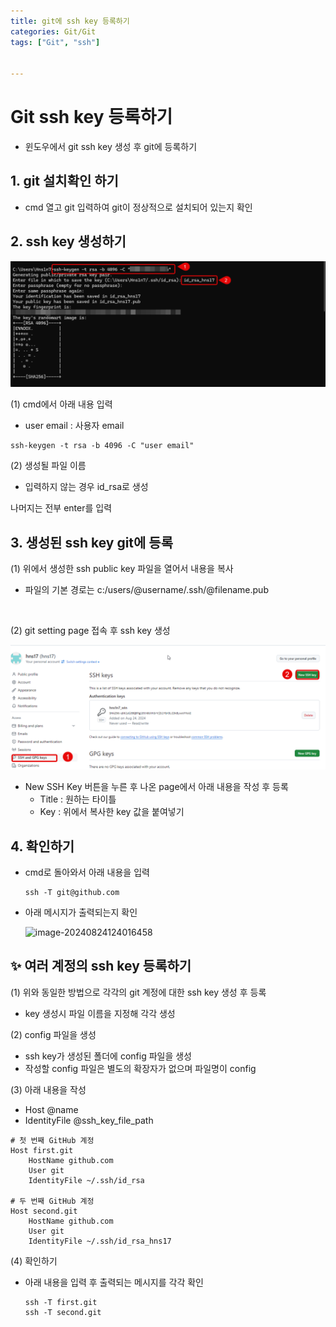 ```yaml
---
title: git에 ssh key 등록하기
categories: Git/Git
tags: ["Git", "ssh"]


---
```




# Git ssh key 등록하기

- 윈도우에서 git ssh key 생성 후 git에 등록하기



## 1. git 설치확인 하기

- cmd 열고 git 입력하여 git이 정상적으로 설치되어 있는지 확인



## 2. ssh key 생성하기

![image-20240824122318921](https://raw.githubusercontent.com/hns17/ImageContainer/main/img/image-20240824122318921.png)

(1) cmd에서 아래 내용 입력

- user email : 사용자 email

```
ssh-keygen -t rsa -b 4096 -C "user email"
```



(2) 생성될 파일 이름

- 입력하지 않는 경우 id_rsa로 생성

나머지는 전부 enter를 입력



## 3. 생성된 ssh key git에 등록

(1) 위에서 생성한 ssh public key 파일을 열어서 내용을 복사

- 파일의 기본 경로는 c:/users/@username/.ssh/@filename.pub

<br>

(2) git setting page 접속 후 ssh key 생성

![image-20240824123230562](https://raw.githubusercontent.com/hns17/ImageContainer/main/img/image-20240824123230562.png)

- New SSH Key 버튼을 누른 후 나온 page에서 아래 내용을 작성 후 등록
  - Title : 원하는 타이틀
  - Key : 위에서 복사한 key 값을 붙여넣기



## 4.  확인하기

- cmd로 돌아와서 아래 내용을 입력

  ```
  ssh -T git@github.com
  ```

- 아래 메시지가 출력되는지 확인

  ![image-20240824124016458](C:\Users\Hns1n7\AppData\Roaming\Typora\typora-user-images\image-20240824124016458.png)



## ✨ 여러 계정의 ssh key 등록하기

(1) 위와 동일한 방법으로 각각의 git 계정에 대한 ssh key 생성 후 등록

- key 생성시 파일 이름을 지정해 각각 생성



(2) config 파일을 생성

-  ssh key가 생성된 폴더에 config 파일을 생성
  - 작성할 config 파일은 별도의 확장자가 없으며 파일명이 config



(3) 아래 내용을 작성

- Host @name
- IdentityFile @ssh_key_file_path

```
# 첫 번째 GitHub 계정
Host first.git
    HostName github.com
    User git
    IdentityFile ~/.ssh/id_rsa

# 두 번째 GitHub 계정
Host second.git
    HostName github.com
    User git
    IdentityFile ~/.ssh/id_rsa_hns17
```



(4) 확인하기

- 아래 내용을 입력 후 출력되는 메시지를 각각 확인

  ```
  ssh -T first.git
  ssh -T second.git
  ```

  